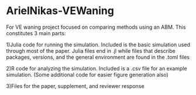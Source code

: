 # ArielNikas-VEWaning
For VE waning project focused on comparing methods using an ABM. This constitutes 3 main parts:

1)Julia code for running the simulation. Included is the basic simulation used through most of the paper. Julia files end in .jl while files that describe packages, versions, and the general environment are found in the .toml files

2)R code for analyzing the simulation. Included is a .csv file for an example simulation. (Some additional code for easier figure generation also)

3)Files for the paper, supplement, and reviewer response
